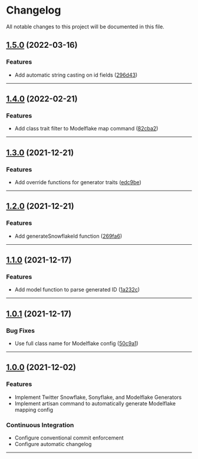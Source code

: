 <!--- BEGIN HEADER -->
# Changelog

All notable changes to this project will be documented in this file.
<!--- END HEADER -->

## [1.5.0](https://github.com/vetmoves/com.moves.php.snowflake/compare/1.4.0...1.5.0) (2022-03-16)
### Features

* Add automatic string casting on id fields ([296d43](https://github.com/vetmoves/com.moves.php.snowflake/commit/296d43e924d6d62c7a3f5fa379823c2d71fc0d2b))


---

## [1.4.0](https://github.com/vetmoves/com.moves.php.snowflake/compare/1.3.0...1.4.0) (2022-02-21)
### Features

* Add class trait filter to Modelflake map command ([82cba2](https://github.com/vetmoves/com.moves.php.snowflake/commit/82cba2237685fb2993b0fb46b0146fbefbbc3fca))


---

## [1.3.0](https://github.com/vetmoves/com.moves.php.snowflake/compare/1.2.0...1.3.0) (2021-12-21)
### Features

* Add override functions for generator traits ([edc9be](https://github.com/vetmoves/com.moves.php.snowflake/commit/edc9beda9ecd8ab94a3bd259a68183b5c0d17af8))


---

## [1.2.0](https://github.com/vetmoves/com.moves.php.snowflake/compare/1.1.0...1.2.0) (2021-12-21)
### Features

* Add generateSnowflakeId function ([269fa6](https://github.com/vetmoves/com.moves.php.snowflake/commit/269fa6540a20b5d51f8599c215fffa8a4894eba0))


---

## [1.1.0](https://github.com/vetmoves/com.moves.php.snowflake/compare/1.0.1...1.1.0) (2021-12-17)
### Features

* Add model function to parse generated ID ([1a232c](https://github.com/vetmoves/com.moves.php.snowflake/commit/1a232c99d7f760b6075394af8553c706e93f03ce))


---

## [1.0.1](https://github.com/vetmoves/com.moves.php.snowflake/compare/1.0.0...1.0.1) (2021-12-17)
### Bug Fixes

* Use full class name for Modelflake config ([50c9a1](https://github.com/vetmoves/com.moves.php.snowflake/commit/50c9a12e76f9f15bfa9dff46f5505c27c65e92ea))


---

## [1.0.0](https://github.com/vetmoves/com.moves.php.snowflake/compare/0.0.0...1.0.0) (2021-12-02)
### Features

* Implement Twitter Snowflake, Sonyflake, and Modelflake Generators
* Implement artisan command to automatically generate Modelflake mapping config

### Continuous Integration

* Configure conventional commit enforcement
* Configure automatic changelog

---

